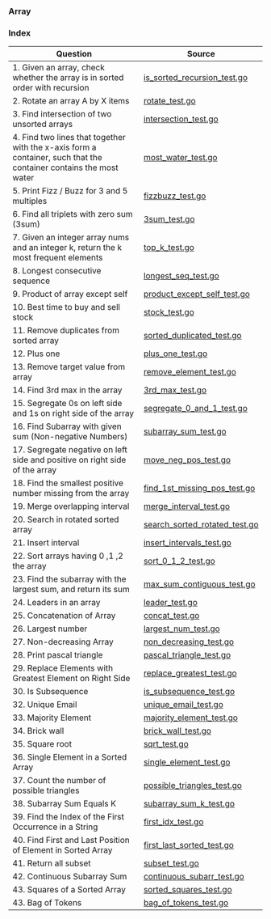 ### Array

### Index
| Question       | Source |
| -------- |   ------------- |
| 1. Given an array, check whether the array is in sorted order with recursion   | [is_sorted_recursion_test.go](./is_sorted_recursion_test.go)  |
| 2. Rotate an array A by X items | [rotate_test.go](./rotate_test.go)  |
| 3. Find intersection of two unsorted arrays | [intersection_test.go](./intersection_test.go)  |
| 4. Find two lines that together with the x-axis form a container, such that the container contains the most water | [most_water_test.go](./most_water_test.go)  |
| 5. Print Fizz / Buzz for 3 and 5 multiples | [fizzbuzz_test.go](./fizzbuzz_test.go)  |
| 6. Find all triplets with zero sum (3sum) | [3sum_test.go](./3sum_test.go)  |
| 7. Given an integer array nums and an integer k, return the k most frequent elements | [top_k_test.go](./top_k_test.go)  |
| 8. Longest consecutive sequence | [longest_seq_test.go](./longest_seq_test.go)  |
| 9. Product of array except self | [product_except_self_test.go](./product_except_self_test.go)  |
| 10. Best time to buy and sell stock | [stock_test.go](./stock_test.go)  |
| 11. Remove duplicates from sorted array | [sorted_duplicated_test.go](./sorted_duplicated_test.go)  |
| 12. Plus one | [plus_one_test.go](./plus_one_test.go)  |
| 13. Remove target value from array | [remove_element_test.go](./remove_element_test.go)  |
| 14. Find 3rd max in the array | [3rd_max_test.go](./3rd_max_test.go)  |
| 15. Segregate 0s on left side and 1s on right side of the array | [segregate_0_and_1_test.go](./segregate_0_and_1_test.go)  |
| 16. Find Subarray with given sum (Non-negative Numbers) | [subarray_sum_test.go](./subarray_sum_test.go)  |
| 17. Segregate negative on left side and positive on right side of the array | [move_neg_pos_test.go](./move_neg_pos_test.go)  |
| 18. Find the smallest positive number missing from the array | [find_1st_missing_pos_test.go](./find_1st_missing_pos_test.go)  |
| 19. Merge overlapping interval | [merge_interval_test.go](./merge_interval_test.go)  |
| 20. Search in rotated sorted array | [search_sorted_rotated_test.go](./search_sorted_rotated_test.go)  |
| 21. Insert interval | [insert_intervals_test.go](./insert_intervals_test.go)  |
| 22. Sort arrays having 0 ,1 ,2 the array | [sort_0_1_2_test.go](./sort_0_1_2_test.go)  |
| 23. Find the subarray with the largest sum, and return its sum | [max_sum_contiguous_test.go](./max_sum_contiguous_test.go)  |
| 24. Leaders in an array | [leader_test.go](./leader_test.go)  |
| 25. Concatenation of Array | [concat_test.go](./concat_test.go)  |
| 26. Largest number | [largest_num_test.go](./largest_num_test.go)  |
| 27. Non-decreasing Array | [non_decreasing_test.go](./non_decreasing_test.go)  |
| 28. Print pascal triangle | [pascal_triangle_test.go](./pascal_triangle_test.go)  |
| 29. Replace Elements with Greatest Element on Right Side | [replace_greatest_test.go](./replace_greatest_test.go) |
| 30. Is Subsequence | [is_subsequence_test.go](./is_subsequence_test.go) |
| 32. Unique Email | [unique_email_test.go](./unique_email_test.go) |
| 33. Majority Element | [majority_element_test.go](./majority_element_test.go) |
| 34. Brick wall | [brick_wall_test.go](./brick_wall_test.go) |
| 35. Square root | [sqrt_test.go](./sqrt_test.go) |
| 36. Single Element in a Sorted Array | [single_element_test.go](./single_element_test.go) |
| 37. Count the number of possible triangles | [possible_triangles_test.go](./possible_triangles_test.go) |
| 38. Subarray Sum Equals K | [subarray_sum_k_test.go](./subarray_sum_k_test.go) |
| 39. Find the Index of the First Occurrence in a String | [first_idx_test.go](./first_idx_test.go) |
| 40. Find First and Last Position of Element in Sorted Array | [first_last_sorted_test.go](./first_last_sorted_test.go) |
| 41. Return all subset | [subset_test.go](./subset_test.go) |
| 42. Continuous Subarray Sum | [continuous_subarr_test.go](./continuous_subarr_test.go) |
| 43. Squares of a Sorted Array | [sorted_squares_test.go](./sorted_squares_test.go) |
| 43. Bag of Tokens | [bag_of_tokens_test.go](./bag_of_tokens_test.go) |




